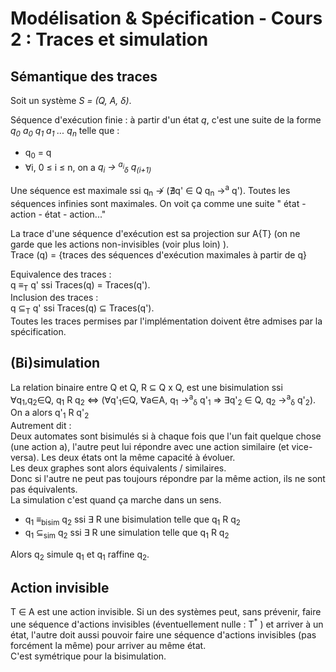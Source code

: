# Modélisation & Spécification - Cours 2 : Traces et simulation

## Sémantique des traces

Soit un système *S = (Q, A, &delta;)*.  

Séquence d'exécution finie : à partir d'un état *q*, c'est une suite de la
forme *q<sub>0</sub> a<sub>0</sub> q<sub>1</sub> a<sub>1</sub> ... 
q<sub>n</sub>* telle que :

- q<sub>0</sub> = q
- &forall;i, 0 &le; i &le; n, on a *q<sub>i</sub> &rarr; 
<sup>a<sub>i</sub></sup><sub>&delta;</sub> q<sub>(i+1)</sub>*

Une séquence est maximale ssi q<sub>n</sub> &#8603; (&#8708;q' &isin; 
Q q<sub>n</sub> &rarr;<sup>a</sup> q').
Toutes les séquences infinies sont maximales.
On voit ça comme une suite " état - action - état - action..."

La trace d'une séquence d'exécution est sa projection sur A\{&Tau;} (on ne 
garde que les actions non-invisibles (voir plus loin) ).  
Trace (q) = {traces des séquences d'exécution maximales à partir de q}

Equivalence des traces :  
q &equiv;<sub>T</sub> q' ssi  Traces(q) = Traces(q').  
Inclusion des traces :  
q &sube;<sub>T</sub> q' ssi Traces(q) &sube; Traces(q').  
Toutes les traces permises par l'implémentation doivent être admises par la
spécification.

## (Bi)simulation

La relation binaire entre Q et Q, R &sube; Q x Q, est une bisimulation ssi  
&forall;q<sub>1</sub>,q<sub>2</sub>&isin;Q,  q<sub>1</sub> R q<sub>2</sub> 
&hArr;
(&forall;q'<sub>1</sub>&isin;Q, &forall;a&isin;A,  q<sub>1</sub> 
&rarr;<sup>a</sup><sub>&delta;</sub> q'<sub>1</sub> 
&rArr; &exist;q'<sub>2</sub> &isin; Q, 
 q<sub>2</sub> &rarr;<sup>a</sup><sub>&delta;</sub> q'<sub>2</sub>). On a alors 
q'<sub>1</sub> R q'<sub>2</sub>  
Autrement dit :   
Deux automates sont bisimulés si à chaque fois que l'un fait quelque chose 
(une action a), l'autre peut lui répondre avec une action similaire (et 
vice-versa). Les deux états ont la même capacité à évoluer.  
Les deux graphes sont alors équivalents / similaires.  
Donc si l'autre ne peut pas toujours répondre par la même action, ils ne sont
pas équivalents.  
La simulation c'est quand ça marche dans un sens.

- q<sub>1</sub> &equiv;<sub>bisim</sub> q<sub>2</sub> 
ssi &exist; R une bisimulation telle que q<sub>1</sub> R q<sub>2</sub>
- q<sub>1</sub> &sube;<sub>sim</sub> q<sub>2</sub> 
ssi &exist; R une simulation telle que q<sub>1</sub> R q<sub>2</sub>  

Alors q<sub>2</sub> simule q<sub>1</sub> et q<sub>1</sub> raffine q<sub>2</sub>.

## Action invisible

&Tau; &isin; A est une action invisible.
Si un des systèmes peut, sans prévenir, faire une séquence d'actions invisibles
(éventuellement nulle : &Tau;<sup>*</sup> ) et arriver à un état, l'autre doit 
aussi pouvoir faire une séquence d'actions invisibles (pas forcément la même) 
pour arriver au même état.  
C'est symétrique pour la bisimulation. 

